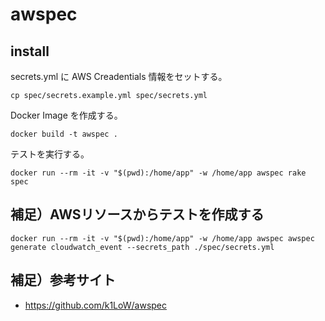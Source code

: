 # awspec

## install

secrets.yml に AWS Creadentials 情報をセットする。

```
cp spec/secrets.example.yml spec/secrets.yml
```

Docker Image を作成する。

```
docker build -t awspec .
```

テストを実行する。

```
docker run --rm -it -v "$(pwd):/home/app" -w /home/app awspec rake spec
```


## 補足）AWSリソースからテストを作成する

```
docker run --rm -it -v "$(pwd):/home/app" -w /home/app awspec awspec generate cloudwatch_event --secrets_path ./spec/secrets.yml 
```


## 補足）参考サイト

- https://github.com/k1LoW/awspec


